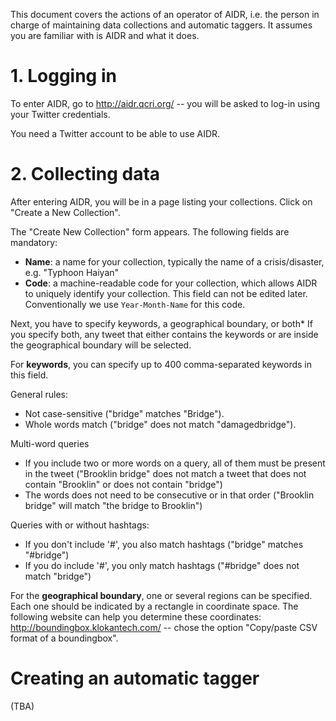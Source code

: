This document covers the actions of an operator of AIDR, i.e. the person in charge of maintaining data collections and automatic taggers. It assumes you are familiar with is AIDR and what it does.

# 1. Logging in

To enter AIDR, go to http://aidr.qcri.org/ -- you will be asked to log-in using your Twitter credentials.

You need a Twitter account to be able to use AIDR.

# 2. Collecting data 

After entering AIDR, you will be in a page listing your collections. Click on "Create a New Collection".

The "Create New Collection" form appears. The following fields are mandatory:

* **Name**: a name for your collection, typically the name of a crisis/disaster, e.g. "Typhoon Haiyan"
* **Code**: a machine-readable code for your collection, which allows AIDR to uniquely identify your collection. This field can not be edited later. Conventionally we use `Year-Month-Name` for this code.

Next, you have to specify keywords, a geographical boundary, or both* If you specify both, any tweet that either contains the keywords or are inside the geographical boundary will be selected.

For **keywords**, you can specify up to 400 comma-separated keywords in this field.

General rules:
* Not case-sensitive ("bridge" matches "Bridge").
* Whole words match ("bridge" does not match "damagedbridge").

Multi-word queries
* If you include two or more words on a query, all of them must be present in the tweet ("Brooklin bridge" does not match a tweet that does not contain "Brooklin" or does not contain "bridge")
* The words does not need to be consecutive or in that order ("Brooklin bridge" will match "the bridge to Brooklin")

Queries with or without hashtags:
* If you don't include '#', you also match hashtags ("bridge" matches "#bridge")
* If you do include '#', you only match hashtags ("#bridge" does not match "bridge")

For the **geographical boundary**, one or several regions can be specified. Each one should be indicated by a rectangle in coordinate space. The following website can help you determine these coordinates: http://boundingbox.klokantech.com/ -- chose the option "Copy/paste CSV format of a boundingbox".




# Creating an automatic tagger

(TBA)